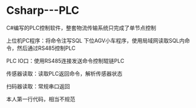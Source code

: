 # Csharp---PLC
C#编写的PLC控制软件，整套物流传输系统只完成了单节点控制

上位机PC程序：将命令注写SQL
下位AGV小车程序，使用局域网读取SQL内命令，然后通过RS485控制PLC

PLC IO口：使用RS485连接发送命令控制辊链PLC

传感器读取：读取PLC返回命令，解析传感器状态

扫码器读取：常规串口返回

本人第一行代码，相当不规范
